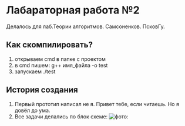 # Лабараторная работа №2
Делалось для лаб.Теории алгоритмов. Самсоненков. ПсковГу.
## Как скомпилировать?
1. открываем cmd в папке с проектом
2. в cmd пишем: g++ имя_файла -o test
3. запускаем ./test
## История создания
1. Первый прототип написал не я. Привет тебе, если читаешь. Но я довёл до ума.
2. Все задачи делались по блок схеме:
 ![фото:](https://raw.githubusercontent.com/mrgick/labs/main/laba_pgu_teor_alg/img.jpg "")


